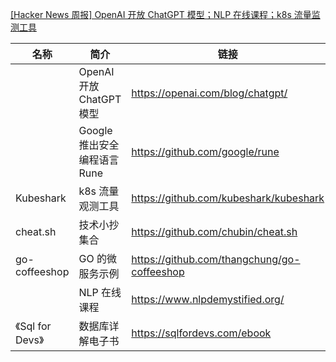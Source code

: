 [[Hacker News 周报] OpenAI 开放 ChatGPT 模型；NLP 在线课程；k8s 流量监测工具](https://www.bilibili.com/video/BV1tP4y1Q7Vt)
            <table>            <theader>
                <th>名称</th>
                <th>简介</th>
                <th>链接</th>
            </theader>            <tbody>                <tr>
                    <td></td>
                    <td>OpenAI 开放 ChatGPT 模型</td>
                    <td>https://openai.com/blog/chatgpt/  </td>
                </tr>                <tr>
                    <td></td>
                    <td>Google 推出安全编程语言 Rune</td>
                    <td>https://github.com/google/rune  </td>
                </tr>                <tr>
                    <td>Kubeshark</td>
                    <td>k8s 流量观测工具</td>
                    <td>https://github.com/kubeshark/kubeshark  </td>
                </tr>                <tr>
                    <td>cheat.sh</td>
                    <td>技术小抄集合</td>
                    <td>https://github.com/chubin/cheat.sh  </td>
                </tr>                <tr>
                    <td>go-coffeeshop</td>
                    <td>GO 的微服务示例</td>
                    <td>https://github.com/thangchung/go-coffeeshop </td>
                </tr>                <tr>
                    <td></td>
                    <td>NLP 在线课程</td>
                    <td>https://www.nlpdemystified.org/ </td>
                </tr>                <tr>
                    <td>《Sql for Devs》</td>
                    <td>数据库详解电子书</td>
                    <td>https://sqlfordevs.com/ebook</td>
                </tr>            </tbody>            </table>